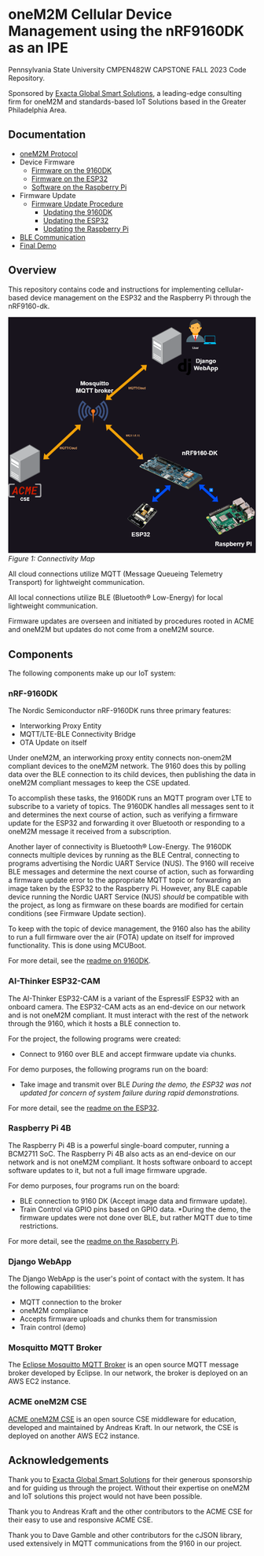 # oneM2M Cellular Device Management using the nRF9160DK as an IPE
Pennsylvania State University CMPEN482W CAPSTONE FALL 2023 Code Repository.

Sponsored by [Exacta Global Smart Solutions](https://www.exactagss.com/), a leading-edge consulting firm for oneM2M and standards-based IoT Solutions based in the Greater Philadelphia Area.

## Documentation 
- [oneM2M Protocol](docs/oneM2M.md) 
- Device Firmware 
	- [Firmware on the 9160DK](9160dk/readme.md) 
	 - [Firmware on the ESP32](ESP32/readme.md) 
	 - [Software on the Raspberry Pi](RPi/readme.md) 
 - Firmware Update 
	 - [Firmware Update Procedure](docs/firmwareUpdate.md) 
		 - [Updating the 9160DK](docs/9160Update.md) 
		 - [Updating the ESP32](docs/ESP32Update.md) 
		 - [Updating the Raspberry Pi](docs/RpiUpdate.md) 
 - [BLE Communication](docs/Bluetooth.md)
 - [Final Demo](docs/demo.md)

## Overview

This repository contains code and instructions for implementing cellular-based device management on the ESP32 and the Raspberry Pi through the nRF9160-dk.

![connectivity map for whole project](images/connectivity.png)
*Figure 1: Connectivity Map*

All cloud connections utilize MQTT (Message Queueing Telemetry Transport) for lightweight communication.

All local connections utilize BLE (Bluetooth® Low-Energy) for local lightweight communication.

Firmware updates are overseen and initiated by procedures rooted in ACME and oneM2M but updates do not come from a oneM2M source.

## Components

The following components make up our IoT system:

### nRF-9160DK

The Nordic Semiconductor nRF-9160DK runs three primary features:

- Interworking Proxy Entity
- MQTT/LTE-BLE Connectivity Bridge
- OTA Update on itself

Under oneM2M, an interworking proxy entity connects non-onem2M compliant devices to the oneM2M network. The 9160 does this by polling data over the BLE connection to its child devices, then publishing the data in oneM2M compliant messages to keep the CSE updated. 

To accomplish these tasks, the 9160DK runs an MQTT program over LTE to subscribe to a variety of topics. The 9160DK handles all messages sent to it and determines the next course of action, such as verifying a firmware update for the ESP32 and forwarding it over Bluetooth or responding to a oneM2M message it received from a subscription.

Another layer of connectivity is Bluetooth® Low-Energy. The 9160DK connects multiple devices by running as the BLE Central, connecting to programs advertising the Nordic UART Service (NUS). The 9160 will receive BLE messages and determine the next course of action, such as forwarding a firmware update error to the appropriate MQTT topic or forwarding an image taken by the ESP32 to the Raspberry Pi. However, any BLE capable device running the Nordic UART Service (NUS) *should* be compatible with the project, as long as firmware on these boards are modified for certain conditions (see Firmware Update section).

To keep with the topic of device management, the 9160 also has the ability to run a full firmware over the air (FOTA) update on itself for improved functionality. This is done using MCUBoot.

For more detail, see the [readme on 9160DK](/9160dk/IPE_OTA/readme.md).

### AI-Thinker ESP32-CAM

The AI-Thinker ESP32-CAM is a variant of the EspressIF ESP32 with an onboard camera. The ESP32-CAM acts as an end-device on our network and is not oneM2M compliant. It must interact with the rest of the network through the 9160, which it hosts a BLE connection to.

For the project, the following programs were created:
- Connect to 9160 over BLE and accept firmware update via chunks.

For demo purposes, the following programs run on the board:

- Take image and transmit over BLE
*During the demo, the ESP32 was not updated for concern of system failure during rapid demonstrations.*

For more detail, see the [readme on the ESP32](/ESP32/readme.md).
### Raspberry Pi 4B

The Raspberry Pi 4B is a powerful single-board computer, running a BCM2711 SoC. The Raspberry Pi 4B also acts as an end-device on our network and is not oneM2M compliant. It hosts software onboard to accept software updates to it, but not a full image firmware upgrade.

For demo purposes, four programs run on the board:

- BLE connection to 9160 DK (Accept image data and firmware update).
- Train Control via GPIO pins based on GPIO data.
*During the demo, the firmware updates were not done over BLE, but rather MQTT due to time restrictions. 

For more detail, see the [readme on the Raspberry Pi](/RPi/readme.md).
### Django WebApp

The Django WebApp is the user's point of contact with the system. It has the following capabilities:

- MQTT connection to the broker
- oneM2M compliance
- Accepts firmware uploads and chunks them for transmission
- Train control (demo)

### Mosquitto MQTT Broker

The [Eclipse Mosquitto MQTT Broker](https://mosquitto.org/) is an open source MQTT message broker developed by Eclipse. In our network, the broker is deployed on an AWS EC2 instance.

### ACME oneM2M CSE

[ACME oneM2M CSE](https://github.com/ankraft/ACME-oneM2M-CSE) is an open source CSE middleware for education, developed and maintained by Andreas Kraft. In our network, the CSE is deployed on another AWS EC2 instance.

## Acknowledgements

Thank you to [Exacta Global Smart Solutions](https://www.exactagss.com/) for their generous sponsorship and for guiding us through the project. Without their expertise on oneM2M and IoT solutions this project would not have been possible.  

Thank you to Andreas Kraft and the other contributors to the ACME CSE for their easy to use and responsive ACME CSE. 

Thank you to Dave Gamble and other contributors for the cJSON library, used extensively in MQTT communications from the 9160 in our project.


